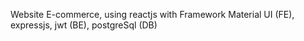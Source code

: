 Website E-commerce, using reactjs with Framework Material UI (FE), expressjs, jwt (BE), postgreSql (DB) 
